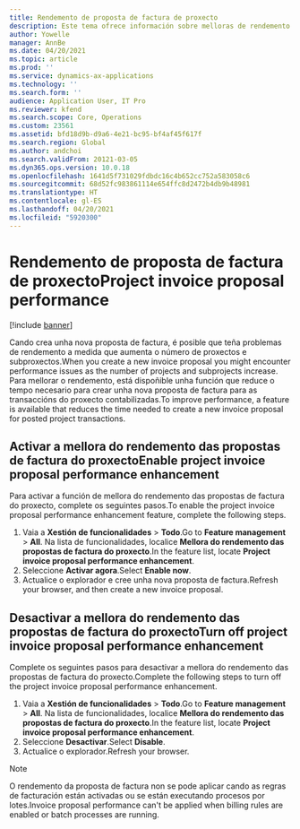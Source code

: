 ```yaml
---
title: Rendemento de proposta de factura de proxecto
description: Este tema ofrece información sobre melloras de rendemento para as propostas de factura do proxecto.
author: Yowelle
manager: AnnBe
ms.date: 04/20/2021
ms.topic: article
ms.prod: ''
ms.service: dynamics-ax-applications
ms.technology: ''
ms.search.form: ''
audience: Application User, IT Pro
ms.reviewer: kfend
ms.search.scope: Core, Operations
ms.custom: 23561
ms.assetid: bfd18d9b-d9a6-4e21-bc95-bf4af45f617f
ms.search.region: Global
ms.author: andchoi
ms.search.validFrom: 20121-03-05
ms.dyn365.ops.version: 10.0.18
ms.openlocfilehash: 1641d5f731029fdbdc16c4b652cc752a583058c6
ms.sourcegitcommit: 68d52fc983861114e654ffc8d2472b4db9b48981
ms.translationtype: HT
ms.contentlocale: gl-ES
ms.lasthandoff: 04/20/2021
ms.locfileid: "5920300"
---
```

# <a name="project-invoice-proposal-performance"></a><span data-ttu-id="d63c6-103">Rendemento de proposta de factura de proxecto</span><span class="sxs-lookup"><span data-stu-id="d63c6-103">Project invoice proposal performance</span></span>

[!include [banner](../includes/banner.md)]

<span data-ttu-id="d63c6-104">Cando crea unha nova proposta de factura, é posible que teña problemas de rendemento a medida que aumenta o número de proxectos e subproxectos.</span><span class="sxs-lookup"><span data-stu-id="d63c6-104">When you create a new invoice proposal you might encounter performance issues as the number of projects and subprojects increase.</span></span> <span data-ttu-id="d63c6-105">Para mellorar o rendemento, está dispoñible unha función que reduce o tempo necesario para crear unha nova proposta de factura para as transaccións do proxecto contabilizadas.</span><span class="sxs-lookup"><span data-stu-id="d63c6-105">To improve performance, a feature is available that reduces the time needed to create a new invoice proposal for posted project transactions.</span></span>

## <a name="enable-project-invoice-proposal-performance-enhancement"></a><span data-ttu-id="d63c6-106">Activar a mellora do rendemento das propostas de factura do proxecto</span><span class="sxs-lookup"><span data-stu-id="d63c6-106">Enable project invoice proposal performance enhancement</span></span>
<span data-ttu-id="d63c6-107">Para activar a función de mellora do rendemento das propostas de factura do proxecto, complete os seguintes pasos.</span><span class="sxs-lookup"><span data-stu-id="d63c6-107">To enable the project invoice proposal performance enhancement feature, complete the following steps.</span></span>

1.  <span data-ttu-id="d63c6-108">Vaia a **Xestión de funcionalidades** > **Todo**.</span><span class="sxs-lookup"><span data-stu-id="d63c6-108">Go to **Feature management** > **All**.</span></span> <span data-ttu-id="d63c6-109">Na lista de funcionalidades, localice **Mellora do rendemento das propostas de factura do proxecto**.</span><span class="sxs-lookup"><span data-stu-id="d63c6-109">In the feature list, locate **Project invoice proposal performance enhancement**.</span></span>
2.  <span data-ttu-id="d63c6-110">Seleccione **Activar agora**.</span><span class="sxs-lookup"><span data-stu-id="d63c6-110">Select **Enable now**.</span></span>
3.  <span data-ttu-id="d63c6-111">Actualice o explorador e cree unha nova proposta de factura.</span><span class="sxs-lookup"><span data-stu-id="d63c6-111">Refresh your browser, and then create a new invoice proposal.</span></span>

## <a name="turn-off-project-invoice-proposal-performance-enhancement"></a><span data-ttu-id="d63c6-112">Desactivar a mellora do rendemento das propostas de factura do proxecto</span><span class="sxs-lookup"><span data-stu-id="d63c6-112">Turn off project invoice proposal performance enhancement</span></span>
<span data-ttu-id="d63c6-113">Complete os seguintes pasos para desactivar a mellora do rendemento das propostas de factura do proxecto.</span><span class="sxs-lookup"><span data-stu-id="d63c6-113">Complete the following steps to turn off the project invoice proposal performance enhancement.</span></span>

1.  <span data-ttu-id="d63c6-114">Vaia a **Xestión de funcionalidades** > **Todo**.</span><span class="sxs-lookup"><span data-stu-id="d63c6-114">Go to **Feature management** > **All**.</span></span> <span data-ttu-id="d63c6-115">Na lista de funcionalidades, localice **Mellora do rendemento das propostas de factura do proxecto**.</span><span class="sxs-lookup"><span data-stu-id="d63c6-115">In the feature list, locate **Project invoice proposal performance enhancement**.</span></span>
2.  <span data-ttu-id="d63c6-116">Seleccione **Desactivar**.</span><span class="sxs-lookup"><span data-stu-id="d63c6-116">Select **Disable**.</span></span>
3.  <span data-ttu-id="d63c6-117">Actualice o explorador.</span><span class="sxs-lookup"><span data-stu-id="d63c6-117">Refresh your browser.</span></span>

> [!NOTE]
> <span data-ttu-id="d63c6-118">O rendemento da proposta de factura non se pode aplicar cando as regras de facturación están activadas ou se están executando procesos por lotes.</span><span class="sxs-lookup"><span data-stu-id="d63c6-118">Invoice proposal performance can't be applied when billing rules are enabled or batch processes are running.</span></span>
